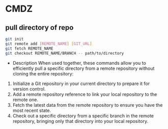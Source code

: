 # CMDZ

## pull directory of repo
```bash
git init
git remote add [REMOTE_NAME] [GIT_URL]
git fetch REMOTE_NAME
git checkout REMOTE_NAME/BRANCH -- path/to/directory
```
- Description
When used together, these commands allow you to efficiently pull a specific directory from a remote repository without cloning the entire repository:

1. Initialize a Git repository in your current directory to prepare it for version control.
2. Add a remote repository reference to link your local repository to the remote one.
3. Fetch the latest data from the remote repository to ensure you have the most recent state.
4. Check out a specific directory from a specific branch in the remote repository, bringing only that directory into your local repository.